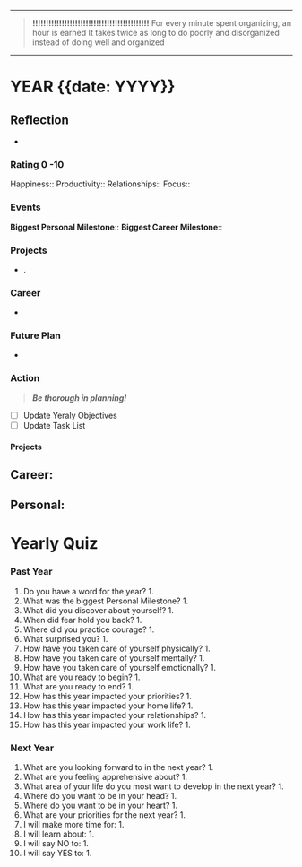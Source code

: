 ___
> **!!!!!!!!!!!!!!!!!!!!!!!!!!!!!!!!!!!!!!!!!!!!**
> For every minute spent organizing, an hour is earned
> It takes twice as long to do poorly and disorganized instead of doing well and organized
---
# YEAR {{date: YYYY}}
## Reflection
- 
### Rating 0 -10
Happiness::
Productivity::
Relationships::
Focus::
### Events
**Biggest Personal Milestone**:: 
**Biggest Career Milestone**:: 
### Projects
- .
### Career
- 
### Future Plan
- 
### Action
> ***Be thorough in planning!***
- [ ] Update Yeraly Objectives
- [ ] Update Task List
#### Projects
**Career:**
- 
**Personal:**
- 
# Yearly Quiz
### Past Year
1. Do you have a word for the year?
	1. 
2. What was the biggest Personal Milestone?
	1. 
3. What did you discover about yourself?
	1. 
4. When did fear hold you back?
	1. 
5. Where did you practice courage?
	1. 
6. What surprised you?
	1. 
7. How have you taken care of yourself physically?
	1. 
8. How have you taken care of yourself mentally?
	1. 
9. How have you taken care of yourself emotionally?
	1. 
10. What are you ready to begin?
	1. 
11. What are you ready to end?
	1. 
12. How has this year impacted your priorities?
	1. 
13. How has this year impacted your home life?
	1. 
14. How has this year impacted your relationships?
	1. 
15. How has this year impacted your work life?
	1. 

### Next Year
1. What are you looking forward to in the next year?
	1. 
2. What are you feeling apprehensive about?
	1. 
3. What area of your life do you most want to develop in the next year?
	1. 
4. Where do you want to be in your head?
	1. 
5. Where do you want to be in your heart?
	1. 
6. What are your priorities for the next year?
	1. 
7. I will make more time for:
	1. 
8. I will learn about:
	1. 
9. I will say NO to:
	1. 
10. I will say YES to:
	1. 